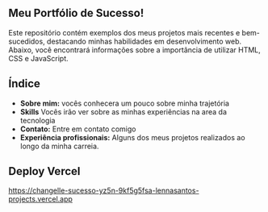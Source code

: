 ## Meu Portfólio de Sucesso! 

Este repositório contém exemplos dos meus projetos mais recentes e bem-sucedidos, destacando minhas habilidades em desenvolvimento web. Abaixo, você encontrará informações sobre a importância de utilizar HTML, CSS e JavaScript.

## Índice
- **Sobre mim:** vocês conhecera um pouco sobre minha trajetória 
- **Skills** Vocês irão ver sobre as minhas experiências na area da tecnologia
- **Contato:** Entre em contato comigo
- **Experiência profissionais:** Alguns dos meus projetos realizados ao longo da minha carreia. 

## Deploy Vercel
https://changelle-sucesso-yz5n-9kf5g5fsa-lennasantos-projects.vercel.app
